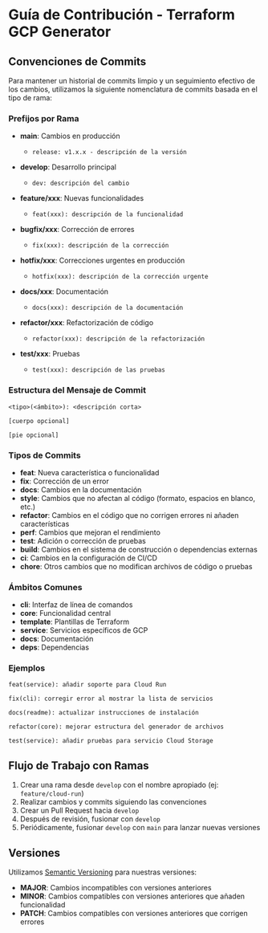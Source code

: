 # Guía de Contribución - Terraform GCP Generator

## Convenciones de Commits

Para mantener un historial de commits limpio y un seguimiento efectivo de los cambios, utilizamos la siguiente nomenclatura de commits basada en el tipo de rama:

### Prefijos por Rama

- **main**: Cambios en producción
  - `release: v1.x.x - descripción de la versión`

- **develop**: Desarrollo principal
  - `dev: descripción del cambio`

- **feature/xxx**: Nuevas funcionalidades
  - `feat(xxx): descripción de la funcionalidad`

- **bugfix/xxx**: Corrección de errores
  - `fix(xxx): descripción de la corrección`

- **hotfix/xxx**: Correcciones urgentes en producción
  - `hotfix(xxx): descripción de la corrección urgente`

- **docs/xxx**: Documentación
  - `docs(xxx): descripción de la documentación`

- **refactor/xxx**: Refactorización de código
  - `refactor(xxx): descripción de la refactorización`

- **test/xxx**: Pruebas
  - `test(xxx): descripción de las pruebas`

### Estructura del Mensaje de Commit

```
<tipo>(<ámbito>): <descripción corta>

[cuerpo opcional]

[pie opcional]
```

### Tipos de Commits

- **feat**: Nueva característica o funcionalidad
- **fix**: Corrección de un error
- **docs**: Cambios en la documentación
- **style**: Cambios que no afectan al código (formato, espacios en blanco, etc.)
- **refactor**: Cambios en el código que no corrigen errores ni añaden características
- **perf**: Cambios que mejoran el rendimiento
- **test**: Adición o corrección de pruebas
- **build**: Cambios en el sistema de construcción o dependencias externas
- **ci**: Cambios en la configuración de CI/CD
- **chore**: Otros cambios que no modifican archivos de código o pruebas

### Ámbitos Comunes

- **cli**: Interfaz de línea de comandos
- **core**: Funcionalidad central
- **template**: Plantillas de Terraform
- **service**: Servicios específicos de GCP
- **docs**: Documentación
- **deps**: Dependencias

### Ejemplos

```
feat(service): añadir soporte para Cloud Run

fix(cli): corregir error al mostrar la lista de servicios

docs(readme): actualizar instrucciones de instalación

refactor(core): mejorar estructura del generador de archivos

test(service): añadir pruebas para servicio Cloud Storage
```

## Flujo de Trabajo con Ramas

1. Crear una rama desde `develop` con el nombre apropiado (ej: `feature/cloud-run`)
2. Realizar cambios y commits siguiendo las convenciones
3. Crear un Pull Request hacia `develop`
4. Después de revisión, fusionar con `develop`
5. Periódicamente, fusionar `develop` con `main` para lanzar nuevas versiones

## Versiones

Utilizamos [Semantic Versioning](https://semver.org/) para nuestras versiones:

- **MAJOR**: Cambios incompatibles con versiones anteriores
- **MINOR**: Cambios compatibles con versiones anteriores que añaden funcionalidad
- **PATCH**: Cambios compatibles con versiones anteriores que corrigen errores 